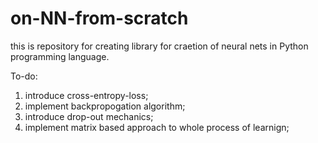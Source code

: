 # on-NN-from-scratch
this is repository for creating library for  craetion of neural nets in Python programming language.

To-do:
1. introduce cross-entropy-loss;
2. implement backpropogation algorithm;
3. introduce drop-out mechanics;
4. implement matrix based approach to whole process of learnign;
